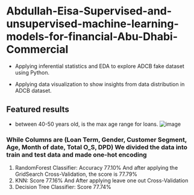 # Abdullah-Eisa-Supervised-and-unsupervised-machine-learning-models-for-financial-Abu-Dhabi-Commercial

- Applying inferential statistics and EDA to explore ADCB fake dataset using Python.

- Applying data visualization to show insights from data distribution in ADCB dataset.


## Featured results

- between 40-50 years old, is the max age range for loans.
![image](https://user-images.githubusercontent.com/63313373/165563672-56a8da4f-2511-42d0-84fb-d24ee0e9d313.png)



### While Columns are (Loan Term, Gender, Customer Segment, Age, Month of date, Total O_S, DPD) We divided the data into train and test data and made one-hot encoding

1) RandomForest Classifier:
Accuracy 77.10%
And after applying the GridSearch
Cross-Validation, the score is 77.79%
2) KNN:
Score 77.16%
And After applying leave one out
Cross-Validation
3) Decision Tree Classifier:
Score 77.74%
